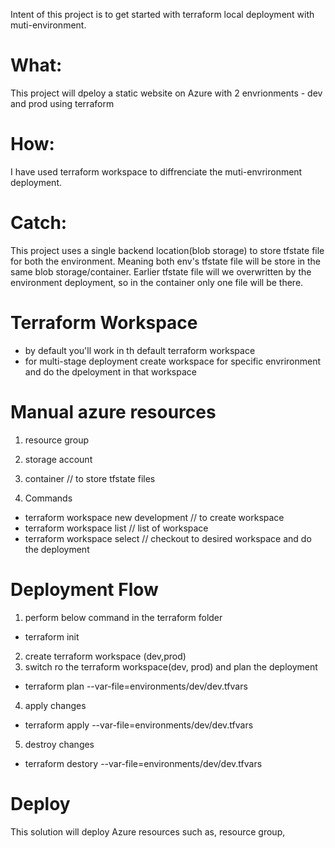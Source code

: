 Intent of this project is to get started with terraform local deployment with muti-environment. 

# What: 
This project will dpeloy a static website on Azure with 2 envrionments - dev and prod using terraform 

# How:
I have used terraform workspace to diffrenciate the muti-envrironment deployment. 

# Catch:
This project uses a single backend location(blob storage) to store  tfstate file for both the environment. Meaning both env's tfstate file will be store in the same blob storage/container. Earlier tfstate file will we overwritten by the environment deployment, so in the container only one file will be there. 

# Terraform Workspace 
- by default you'll work in th default terraform workspace
- for multi-stage deployment create workspace for specific envrironment and do the dpeloyment in that workspace

# Manual azure resources 
1. resource group 
2. storage account 
3. container // to store tfstate files

1. Commands 
- terraform workspace new development // to create workspace
- terraform workspace list // list of workspace
- terraform workspace select <workspace name> // checkout to desired workspace and do the deployment

# Deployment Flow 
1. perform below command in the terraform folder 
- terraform init
2. create terraform workspace (dev,prod)
3. switch ro the terraform workspace(dev, prod) and plan the deployment
- terraform plan --var-file=environments/dev/dev.tfvars
4. apply changes
- terraform apply --var-file=environments/dev/dev.tfvars
5. destroy changes
- terraform destory --var-file=environments/dev/dev.tfvars

# Deploy
This solution will deploy Azure resources such as, resource group, 



